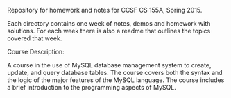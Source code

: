 Repository for homework and notes for CCSF CS 155A, Spring 2015. 

Each directory contains one week of notes, demos and homework with solutions. For each week there is also a readme that outlines the topics covered that week.

Course Description:

A course in the use of MySQL database management system to create, update, and query database tables. The course covers both the syntax and the logic of the major features of the MySQL language. The course includes a brief introduction to the programming aspects of MySQL.
